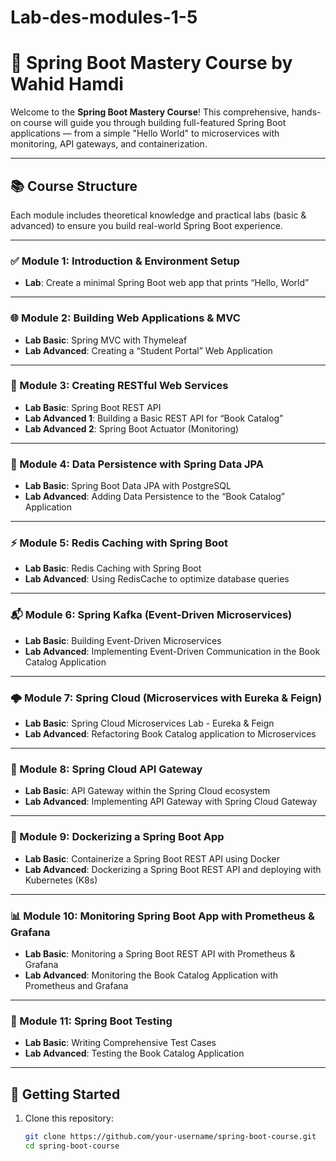 # Lab-des-modules-1-5
# 🌱 Spring Boot Mastery Course by Wahid Hamdi

Welcome to the **Spring Boot Mastery Course**! This comprehensive, hands-on course will guide you through building full-featured Spring Boot applications — from a simple "Hello World" to microservices with monitoring, API gateways, and containerization.

---

## 📚 Course Structure

Each module includes theoretical knowledge and practical labs (basic & advanced) to ensure you build real-world Spring Boot experience.

---

### ✅ Module 1: Introduction & Environment Setup
- **Lab**: Create a minimal Spring Boot web app that prints “Hello, World”

---

### 🌐 Module 2: Building Web Applications & MVC
- **Lab Basic**: Spring MVC with Thymeleaf
- **Lab Advanced**: Creating a “Student Portal” Web Application

---

### 🔌 Module 3: Creating RESTful Web Services
- **Lab Basic**: Spring Boot REST API
- **Lab Advanced 1**: Building a Basic REST API for “Book Catalog”
- **Lab Advanced 2**: Spring Boot Actuator (Monitoring)

---

### 💾 Module 4: Data Persistence with Spring Data JPA
- **Lab Basic**: Spring Boot Data JPA with PostgreSQL
- **Lab Advanced**: Adding Data Persistence to the “Book Catalog” Application

---

### ⚡ Module 5: Redis Caching with Spring Boot
- **Lab Basic**: Redis Caching with Spring Boot
- **Lab Advanced**: Using RedisCache to optimize database queries

---

### 📬 Module 6: Spring Kafka (Event-Driven Microservices)
- **Lab Basic**: Building Event-Driven Microservices
- **Lab Advanced**: Implementing Event-Driven Communication in the Book Catalog Application

---

### 🌩️ Module 7: Spring Cloud (Microservices with Eureka & Feign)
- **Lab Basic**: Spring Cloud Microservices Lab - Eureka & Feign
- **Lab Advanced**: Refactoring Book Catalog application to Microservices

---

### 🚪 Module 8: Spring Cloud API Gateway
- **Lab Basic**: API Gateway within the Spring Cloud ecosystem
- **Lab Advanced**: Implementing API Gateway with Spring Cloud Gateway

---

### 🐳 Module 9: Dockerizing a Spring Boot App
- **Lab Basic**: Containerize a Spring Boot REST API using Docker
- **Lab Advanced**: Dockerizing a Spring Boot REST API and deploying with Kubernetes (K8s)

---

### 📊 Module 10: Monitoring Spring Boot App with Prometheus & Grafana
- **Lab Basic**: Monitoring a Spring Boot REST API with Prometheus & Grafana
- **Lab Advanced**: Monitoring the Book Catalog Application with Prometheus and Grafana

---

### 🧪 Module 11: Spring Boot Testing
- **Lab Basic**: Writing Comprehensive Test Cases
- **Lab Advanced**: Testing the Book Catalog Application

---

## 🚀 Getting Started

1. Clone this repository:
   ```bash
   git clone https://github.com/your-username/spring-boot-course.git
   cd spring-boot-course
